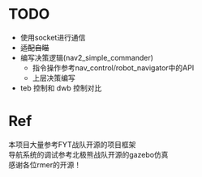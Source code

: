 # TODO
- 使用socket进行通信
- ~~适配自瞄~~  
- 编写决策逻辑(nav2_simple_commander)
  - 指令操作参考nav_control/robot_navigator中的API
  - 上层决策编写
- teb 控制和 dwb 控制对比

# Ref
本项目大量参考FYT战队开源的项目框架 \
导航系统的调试参考北极熊战队开源的gazebo仿真 \
感谢各位rmer的开源！
